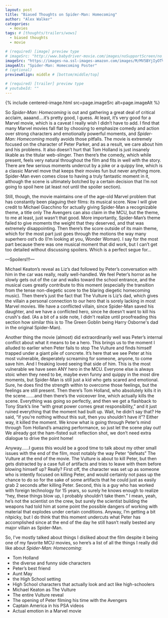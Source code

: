 ```yaml
---
layout: post
title: "Biased Thoughts on Spider-Man: Homecoming"
author: "Alex Walker"
categories:
  - movies
tags: # [thoughts/trailers/wows]
  - biased thoughts
  - movie

# (required) [image] preview type
# imageSrc: "http://www.babydriver-movie.com/images/noSupportScreen/no_support_bg.jpg"
imageSrc: "https://images-na.ssl-images-amazon.com/images/M/MV5BYjIyOTVmOTktOTkyMi00MjVhLTg2YmUtYjZjNGRjYTRiNmZmXkEyXkFqcGdeQXVyNjIzMDA2NjE@._V1_.jpg"
imageAlt: "Spider-Man: Homecoming Poster"
# (optional)
previewAlign: middle # [bottom/middle/top]

# (required) [trailer] preview type
# youtubeId: ""
---
```


{% include centered-image.html src=page.imageSrc alt=page.imageAlt %}

So _Spider-Man: Homecoming_ is out and gathering a great deal of critical acclaim, aaaand….it’s pretty good, I guess. At least, it’s very good for a Marvel movie, which is a caveat I really wish I didn’t have to add. I find that many Marvel movies fall flat by choosing to emphasize comedy and action over strong characters and emotionally powerful moments, and _Spider-Man: Homecoming_ mostly avoids those pitfalls. The movie is extremely focused on the character of Peter Parker, and as a result, we care about him and his problems. It also doesn’t hurt that Tom Holland is just insanely likable as the titular web-slinger. Then there’s the comedy, which while present, feels very natural throughout the film and fits in well with the story. There are few serious moments undercut by a joke or a quippy line, which is a classic Marvel move that keeps their movies fun but never anything more. Spider-Man even comes close to having a truly fantastic moment in it, although the scene is ultimately botched by a certain decision that I’m not going to spoil here (at least not until the spoiler section).

Still, though, the movie maintains one of the age-old Marvel problem that has constantly been plaguing their films: its musical score. Now I will give credit to Michael Giacchino for actually giving Spider-Man a recognizable theme, a title only The Avengers can also claim in the MCU, but the theme, to me at least, just wasn’t that good. More importantly, Spider-Man’s theme failed to give moments the weight that they deserved, and that was extremely disappointing. Then there’s the score outside of its main theme, which for the most part just goes through the motions the way many superhero ost’s do (I’m looking at you, Wonder Woman). I say for the most part because there was one musical moment that did work, but I can’t get too detailed without discussing spoilers. Which is a perfect segue for…

—Spoilers!!!—

Michael Keaton’s reveal as Liz’s dad followed by Peter’s conversation with him in the car was really, really well-handled. We feel Peter’s horror as he slowly gets out of the car and walks toward the school entrance, and the musical cues greatly contribute to this moment (especially the transition from the tense non-diegetic score to the blaring diegetic homecoming music). Then there’s just the fact that The Vulture is Liz’s dad, which gives the villain a personal connection to our hero that is sorely lacking in most Marvel movies. We have a conflicted villain, since Spider-Man saved his daughter, and we have a conflicted hero, since he doesn't want to kill his crush's dad. (As a bit of a side note, I didn't realize until proofreading this section how similar this is to The Green Goblin being Harry Osborne's dad in the original Spider-Man).

Another thing the movie (almost) did extraordinarily well was Peter’s internal conflict about what it means to be a hero. This brings us to the moment I alluded to earlier when Peter fails to stop The Vulture and finds himself trapped under a giant pile of concrete. It’s here that we see Peter at his most vulnerable, desperately screaming for someone, anyone, to come save him. And I freaking loved seeing that side of him. This is the most vulnerable we have seen ANY hero in the MCU. Everyone else is always stoic when they need to be, maybe even funny and quippy in the most dire moments, but Spider-Man is still just a kid who gets scared and emotional. Sure, he does find the strength within to overcome those feelings, but the feelings are still present. Then there’s Tom Holland, who absolutely kills it in the scene…….and then there’s the voiceover line, which actually kills the scene. Everything was going so perfectly, and then we get a flashback to Tony Stark’s line “with great power comes great responsibility,” and it just ruined everything that the moment had built up. Wait, he didn’t say that? He said, “if you’re nothing without this suit, then you shouldn’t have it”? Either way, it killed the moment. We know what is going through Peter’s mind through Tom Holland’s amazing performance, so just let the scene play out! We already got the ham-fisted suit reflection shot, we don’t need extra dialogue to drive the point home!

Anyway……I guess this would be a good time to talk about my other small issues with the end of the film, most notably the way Peter “defeats” The Vulture at the end of the movie. The Vulture is about to kill Peter, but then gets distracted by a case full of artifacts and tries to leave with them before blowing himself up? Really? First off, the character was set up as someone who is intently focused on killing Peter, and would certainly not pass up the chance to do so for the sake of some artifacts that he could just as easily grab 2 seconds after killing Peter. Second, this is a guy who has worked with foreign technology for 15 years, so surely he knows enough to realize “hey, these things blow up, I probably shouldn’t take them.” I mean, yeah, he’s not the scientist on the crew, but surely the scientist building the weapons had told him at some point the possible dangers of working with material that explodes under certain conditions. Anyway, I’m getting a bit nitpicky, but I do think that this moment undercuts what Peter has accomplished since at the end of the day he still hasn’t really bested any major villain as Spider-Man.

So, I’ve mostly talked about things I disliked about the film despite it being one of my favorite MCU movies, so here’s a list of all the things I really did like about _Spider-Man: Homecoming_:
* Tom Holland
* the diverse and funny side characters
* Peter’s best friend
* Aunt May
* the High School setting
* High School characters that actually look and act like high-schoolers
* Michael Keaton as The Vulture
* The entire Vulture reveal
* The opening of Peter filming his time with the Avengers
* Captain America in his PSA videos
* Actual emotion in a Marvel movie
